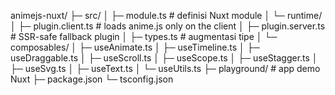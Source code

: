 animejs-nuxt/
 ├─ src/
 │  ├─ module.ts              # definisi Nuxt module
 │  └─ runtime/
 │     ├─ plugin.client.ts    # loads anime.js only on the client
 │     ├─ plugin.server.ts    # SSR-safe fallback plugin
 │     ├─ types.ts            # augmentasi tipe
 │     └─ composables/
 │        ├─ useAnimate.ts
 │        ├─ useTimeline.ts
 │        ├─ useDraggable.ts
 │        ├─ useScroll.ts
 │        ├─ useScope.ts
 │        ├─ useStagger.ts
 │        ├─ useSvg.ts
 │        ├─ useText.ts
 │        └─ useUtils.ts
 ├─ playground/               # app demo Nuxt
 ├─ package.json
 └─ tsconfig.json
